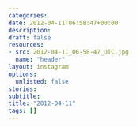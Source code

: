 ```yaml
---
categories:
date: 2012-04-11T06:58:47+00:00
description:
draft: false
resources:
- src: 2012-04-11_06-58-47_UTC.jpg
  name: "header"
layout: instagram
options:
  unlisted: false
stories:
subtitle:
title: "2012-04-11"
tags: []
---
```


 
